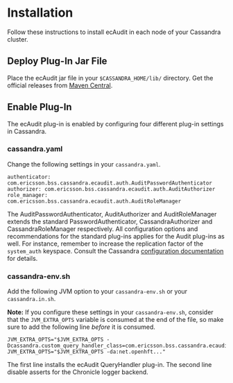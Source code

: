 # Installation

Follow these instructions to install ecAudit in each node of your Cassandra cluster.


## Deploy Plug-In Jar File

Place the ecAudit jar file in your ```$CASSANDRA_HOME/lib/``` directory.
Get the official releases from [Maven Central](https://search.maven.org/search?q=g:%22com.ericsson.bss.cassandra.ecaudit%22%20AND%20a:%22ecaudit_c3.0%22).

## Enable Plug-In

The ecAudit plug-in is enabled by configuring four different plug-in settings in Cassandra.


### cassandra.yaml

Change the following settings in your ```cassandra.yaml```.

```
authenticator: com.ericsson.bss.cassandra.ecaudit.auth.AuditPasswordAuthenticator
authorizer: com.ericsson.bss.cassandra.ecaudit.auth.AuditAuthorizer
role_manager:  com.ericsson.bss.cassandra.ecaudit.auth.AuditRoleManager
```

The AuditPasswordAuthenticator, AuditAuthorizer and AuditRoleManager extends the standard PasswordAuthenticator, CassandraAuthorizer and CassandraRoleManager respectively.
All configuration options and recommendations for the standard plug-ins applies for the Audit plug-ins as well.
For instance, remember to increase the replication factor of the ```system_auth``` keyspace.
Consult the Cassandra [configuration documentation](http://cassandra.apache.org/doc/latest/configuration/index.html) for details.


### cassandra-env.sh

Add the following JVM option to your ```cassandra-env.sh``` or your ```cassandra.in.sh```.

**Note:** If you configure these settings in your ```cassandra-env.sh```,
consider that the ```JVM_EXTRA_OPTS``` variable is consumed at the end of the file,
so make sure to add the following line *before* it is consumed.

```
JVM_EXTRA_OPTS="$JVM_EXTRA_OPTS -Dcassandra.custom_query_handler_class=com.ericsson.bss.cassandra.ecaudit.handler.AuditQueryHandler"
JVM_EXTRA_OPTS="$JVM_EXTRA_OPTS -da:net.openhft..."
```

The first line installs the ecAudit QueryHandler plug-in.
The second line disable asserts for the Chronicle logger backend.
